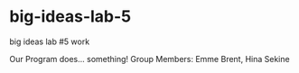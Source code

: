 # big-ideas-lab-5
big ideas lab #5 work 

Our Program does... something!
Group Members: Emme Brent, Hina Sekine 
